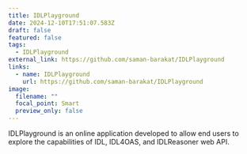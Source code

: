 ```yaml
---
title: IDLPlayground
date: 2024-12-10T17:51:07.583Z
draft: false
featured: false
tags:
  - IDLPlayground
external_link: https://github.com/saman-barakat/IDLPlayground
links:
  - name: IDLPlayground
    url: https://github.com/saman-barakat/IDLPlayground
image:
  filename: ""
  focal_point: Smart
  preview_only: false
---
```

<!--StartFragment-->

IDLPlayground is an online application developed to allow end users to explore the capabilities of IDL, IDL4OAS, and IDLReasoner web API.

<!--EndFragment-->